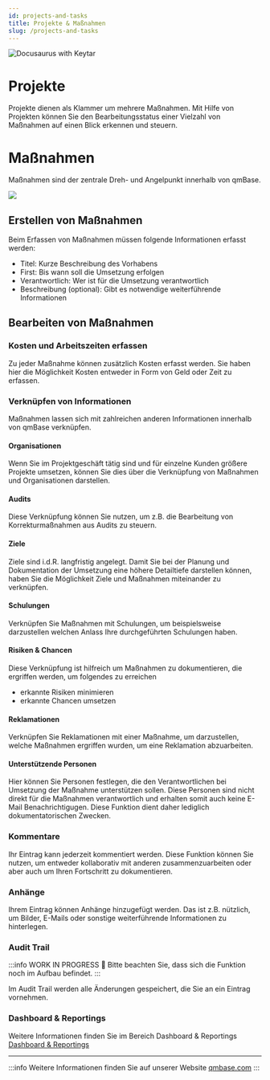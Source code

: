 ```yaml
---
id: projects-and-tasks
title: Projekte & Maßnahmen
slug: /projects-and-tasks
---
```


![Docusaurus with Keytar](/img/undraw_Scrum_board.svg)

# Projekte

Projekte dienen als Klammer um mehrere Maßnahmen. Mit Hilfe von Projekten können Sie den Bearbeitungsstatus einer Vielzahl von Maßnahmen auf einen Blick erkennen und steuern.

# Maßnahmen

Maßnahmen sind der zentrale Dreh- und Angelpunkt innerhalb von qmBase.

<img src="https://www.qmbase.com/wp-content/uploads/2020/03/20200312_Taskamanagement.gif"/>

## Erstellen von Maßnahmen

Beim Erfassen von Maßnahmen müssen folgende Informationen erfasst werden:

- Titel: Kurze Beschreibung des Vorhabens
- First: Bis wann soll die Umsetzung erfolgen
- Verantwortlich: Wer ist für die Umsetzung verantwortlich
- Beschreibung (optional): Gibt es notwendige weiterführende Informationen

## Bearbeiten von Maßnahmen

### Kosten und Arbeitszeiten erfassen

Zu jeder Maßnahme können zusätzlich Kosten erfasst werden. Sie haben hier die Möglichkeit Kosten entweder in Form von Geld oder Zeit zu erfassen.

### Verknüpfen von Informationen

Maßnahmen lassen sich mit zahlreichen anderen Informationen innerhalb von qmBase verknüpfen.

#### Organisationen

Wenn Sie im Projektgeschäft tätig sind und für einzelne Kunden größere Projekte umsetzen, können Sie dies über die Verknüpfung von Maßnahmen und Organisationen darstellen.

#### Audits

Diese Verknüpfung können Sie nutzen, um z.B. die Bearbeitung von Korrekturmaßnahmen aus Audits zu steuern.

#### Ziele

Ziele sind i.d.R. langfristig angelegt. Damit Sie bei der Planung und Dokumentation der Umsetzung eine höhere Detailtiefe darstellen können, haben Sie die Möglichkeit Ziele und Maßnahmen miteinander zu verknüpfen.

#### Schulungen

Verknüpfen Sie Maßnahmen mit Schulungen, um beispielsweise darzustellen welchen Anlass Ihre durchgeführten Schulungen haben.

#### Risiken & Chancen

Diese Verknüpfung ist hilfreich um Maßnahmen zu dokumentieren, die ergriffen werden, um folgendes zu erreichen

- erkannte Risiken minimieren
- erkannte Chancen umsetzen

#### Reklamationen

Verknüpfen Sie Reklamationen mit einer Maßnahme, um darzustellen, welche Maßnahmen ergriffen wurden, um eine Reklamation abzuarbeiten.

#### Unterstützende Personen

Hier können Sie Personen festlegen, die den Verantwortlichen bei Umsetzung der Maßnahme unterstützen sollen. Diese Personen sind nicht direkt für die Maßnahmen verantwortlich und erhalten somit auch keine E-Mail Benachrichtigugen. Diese Funktion dient daher lediglich dokumentatorischen Zwecken.

### Kommentare

Ihr Eintrag kann jederzeit kommentiert werden. Diese Funktion können Sie nutzen, um entweder kollaborativ mit anderen zusammenzuarbeiten oder aber auch um Ihren Fortschritt zu dokumentieren.

### Anhänge

Ihrem Eintrag können Anhänge hinzugefügt werden. Das ist z.B. nützlich, um Bilder, E-Mails oder sonstige weiterführende Informationen zu hinterlegen.

### Audit Trail

:::info WORK IN PROGRESS 🚧
Bitte beachten Sie, dass sich die Funktion noch im Aufbau befindet.
:::

Im Audit Trail werden alle Änderungen gespeichert, die Sie an ein Eintrag vornehmen.

### Dashboard & Reportings

Weitere Informationen finden Sie im Bereich Dashboard & Reportings [Dashboard & Reportings](dashboard.md)

---

:::info
Weitere Informationen finden Sie auf unserer Website [qmbase.com](https://www.qmbase.com/projekte-und-massnahmen)
:::
